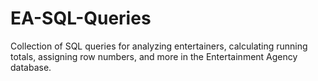 # EA-SQL-Queries
Collection of SQL queries for analyzing entertainers, calculating running totals, assigning row numbers, and more in the Entertainment Agency database.
